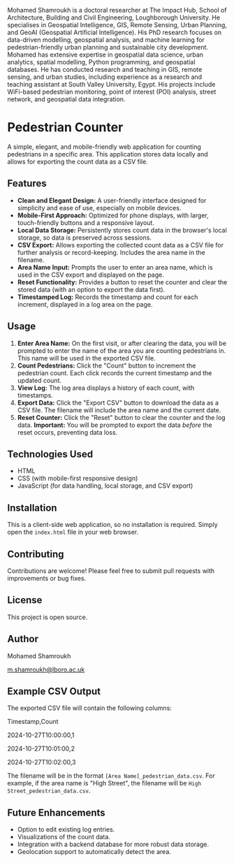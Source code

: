 Mohamed Shamroukh is a doctoral researcher at The Impact Hub, School of Architecture, Building and Civil Engineering, Loughborough University. He specialises in Geospatial Intelligence, GIS, Remote Sensing, Urban Planning, and GeoAI (Geospatial Artificial Intelligence). His PhD research focuses on data-driven modelling, geospatial analysis, and machine learning for pedestrian-friendly urban planning and sustainable city development. Mohamed has extensive expertise in geospatial data science, urban analytics, spatial modelling, Python programming, and geospatial databases. He has conducted research and teaching in GIS, remote sensing, and urban studies, including experience as a research and teaching assistant at South Valley University, Egypt. His projects include WiFi-based pedestrian monitoring, point of interest (POI) analysis, street network, and geospatial data integration.
# Pedestrian Counter

A simple, elegant, and mobile-friendly web application for counting pedestrians in a specific area.  This application stores data locally and allows for exporting the count data as a CSV file.

## Features

*   **Clean and Elegant Design:**  A user-friendly interface designed for simplicity and ease of use, especially on mobile devices.
*   **Mobile-First Approach:** Optimized for phone displays, with larger, touch-friendly buttons and a responsive layout.
*   **Local Data Storage:**  Persistently stores count data in the browser's local storage, so data is preserved across sessions.
*   **CSV Export:**  Allows exporting the collected count data as a CSV file for further analysis or record-keeping.  Includes the area name in the filename.
*   **Area Name Input:** Prompts the user to enter an area name, which is used in the CSV export and displayed on the page.
*   **Reset Functionality:**  Provides a button to reset the counter and clear the stored data (with an option to export the data first).
*   **Timestamped Log:** Records the timestamp and count for each increment, displayed in a log area on the page.

## Usage

1.  **Enter Area Name:**  On the first visit, or after clearing the data, you will be prompted to enter the name of the area you are counting pedestrians in.  This name will be used in the exported CSV file.
2.  **Count Pedestrians:** Click the "Count" button to increment the pedestrian count.  Each click records the current timestamp and the updated count.
3.  **View Log:**  The log area displays a history of each count, with timestamps.
4.  **Export Data:** Click the "Export CSV" button to download the data as a CSV file.  The filename will include the area name and the current date.
5.  **Reset Counter:** Click the "Reset" button to clear the counter and the log data. **Important:** You will be prompted to export the data *before* the reset occurs, preventing data loss.

## Technologies Used

*   HTML
*   CSS (with mobile-first responsive design)
*   JavaScript (for data handling, local storage, and CSV export)

## Installation

This is a client-side web application, so no installation is required. Simply open the `index.html` file in your web browser.

## Contributing

Contributions are welcome! Please feel free to submit pull requests with improvements or bug fixes.

## License

This project is open source. 

## Author

Mohamed Shamroukh

m.shamroukh@lboro.ac.uk

## Example CSV Output

The exported CSV file will contain the following columns:

Timestamp,Count

2024-10-27T10:00:00,1

2024-10-27T10:01:00,2

2024-10-27T10:02:00,3

The filename will be in the format `[Area Name]_pedestrian_data.csv`.  For example, if the area name is "High Street", the filename will be `High Street_pedestrian_data.csv`.

## Future Enhancements

*   Option to edit existing log entries.
*   Visualizations of the count data.
*   Integration with a backend database for more robust data storage.
*   Geolocation support to automatically detect the area.
